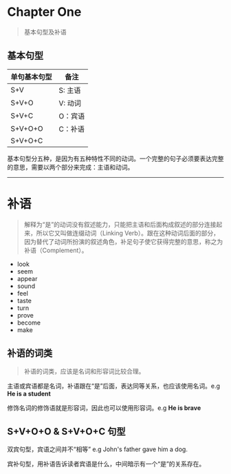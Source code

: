 # Chapter One

> 基本句型及补语

## 基本句型

| 单句基本句型 | 备注    |
| ------------ | ------- |
| S+V          | S: 主语 |
| S+V+O        | V: 动词 |
| S+V+C        | O：宾语 |
| S+V+O+O      | C：补语 |
| S+V+O+C      |         |

基本句型分五种，是因为有五种特性不同的动词。一个完整的句子必须要表达完整的意思，需要以两个部分来完成：主语和动词。

---

# 补语

> 解释为“是”的动词没有叙述能力，只能把主语和后面构成叙述的部分连接起来，所以它又叫做连缀动词（Linking Verb）。跟在这种动词后面的部分，因为替代了动词所扮演的叙述角色，补足句子使它获得完整的意思，称之为补语（Complement）。

- look
- seem
- appear
- sound
- feel
- taste
- turn
- prove
- become
- make

## 补语的词类

> 补语的词类，应该是名词和形容词比较合理。

主语或宾语都是名词，补语跟在“是”后面，表达同等关系，也应该使用名词。e.g **He is a student**

修饰名词的修饰语就是形容词，因此也可以使用形容词。e.g **He is brave**

## S+V+O+O & S+V+O+C 句型

双宾句型，宾语之间并不“相等”  e.g   John's father gave him a dog.

宾补句型，用补语告诉读者宾语是什么，中间暗示有一个“是”的关系存在。
